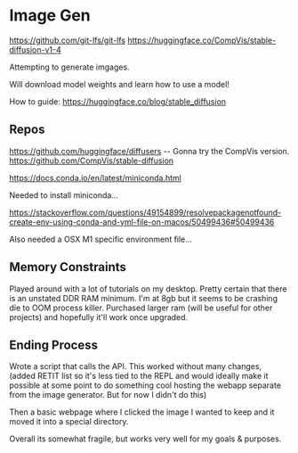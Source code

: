 # Image Gen

https://github.com/git-lfs/git-lfs
https://huggingface.co/CompVis/stable-diffusion-v1-4


Attempting to generate imgages.

Will download model weights and learn how to use a model!

How to guide:
https://huggingface.co/blog/stable_diffusion

## Repos

https://github.com/huggingface/diffusers -- Gonna try the CompVis version.
https://github.com/CompVis/stable-diffusion

https://docs.conda.io/en/latest/miniconda.html

Needed to install miniconda...


https://stackoverflow.com/questions/49154899/resolvepackagenotfound-create-env-using-conda-and-yml-file-on-macos/50499436#50499436

Also needed a OSX M1 specific environment file...

## Memory Constraints

Played around with a lot of tutorials on my desktop. Pretty certain that there is an unstated DDR RAM minimum. I'm at 8gb but it seems to be crashing die to OOM process killer. Purchased larger ram (will be useful for other projects) and hopefully it'll work once upgraded.

## Ending Process
Wrote a script that calls the API. This worked without many changes, (added RETIT list so it's less tied to the REPL and would ideally make it possible at some point to do something cool hosting the webapp separate from the image generator. But for now I didn't do this)

Then a basic webpage where I clicked the image I wanted to keep and it moved it into a special directory. 

Overall its somewhat fragile, but works very well for my goals & purposes.
